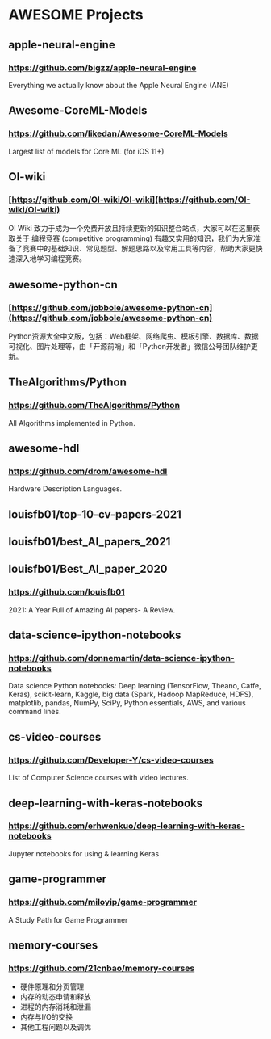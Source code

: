 # AWESOME Projects

## apple-neural-engine
### https://github.com/bigzz/apple-neural-engine
Everything we actually know about the Apple Neural Engine (ANE)

## Awesome-CoreML-Models
### https://github.com/likedan/Awesome-CoreML-Models
Largest list of models for Core ML (for iOS 11+)

## OI-wiki
### [https://github.com/OI-wiki/OI-wiki](https://github.com/OI-wiki/OI-wiki)
OI Wiki 致力于成为一个免费开放且持续更新的知识整合站点，大家可以在这里获取关于 编程竞赛 (competitive programming) 有趣又实用的知识，我们为大家准备了竞赛中的基础知识、常见题型、解题思路以及常用工具等内容，帮助大家更快速深入地学习编程竞赛。

## awesome-python-cn
### [https://github.com/jobbole/awesome-python-cn](https://github.com/jobbole/awesome-python-cn)
Python资源大全中文版，包括：Web框架、网络爬虫、模板引擎、数据库、数据可视化、图片处理等，由「开源前哨」和「Python开发者」微信公号团队维护更新。

## TheAlgorithms/Python
### https://github.com/TheAlgorithms/Python

All Algorithms implemented in Python.

## awesome-hdl
### https://github.com/drom/awesome-hdl
Hardware Description Languages.


## louisfb01/top-10-cv-papers-2021
## louisfb01/best_AI_papers_2021
## louisfb01/Best_AI_paper_2020

### https://github.com/louisfb01
2021: A Year Full of Amazing AI papers- A Review.

## data-science-ipython-notebooks
### https://github.com/donnemartin/data-science-ipython-notebooks
Data science Python notebooks: Deep learning (TensorFlow, Theano, Caffe, Keras), scikit-learn, Kaggle, big data (Spark, Hadoop MapReduce, HDFS), matplotlib, pandas, NumPy, SciPy, Python essentials, AWS, and various command lines.


## cs-video-courses
### https://github.com/Developer-Y/cs-video-courses
List of Computer Science courses with video lectures.

## deep-learning-with-keras-notebooks
### https://github.com/erhwenkuo/deep-learning-with-keras-notebooks
Jupyter notebooks for using & learning Keras


## game-programmer
### https://github.com/miloyip/game-programmer
A Study Path for Game Programmer

## memory-courses
### https://github.com/21cnbao/memory-courses
- 硬件原理和分页管理
- 内存的动态申请和释放
- 进程的内存消耗和泄漏
- 内存与I/O的交换
- 其他工程问题以及调优


